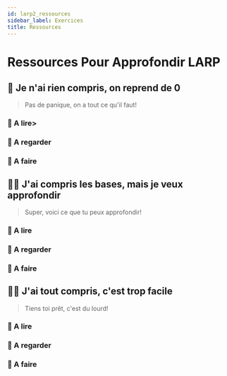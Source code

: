 ```yaml
---
id: larp2_ressources
sidebar_label: Exercices
title: Ressources
---
```


# Ressources Pour Approfondir LARP

## 🏁 Je n'ai rien compris, on reprend de 0
> Pas de panique, on a tout ce qu'il faut! 

### 📖 A lire>

### 🍿 A regarder

### 🚀 A faire

## 👩‍💻 J'ai compris les bases, mais je veux approfondir
> Super, voici ce que tu peux approfondir!

### 📖 A lire

### 🍿 A regarder

### 🚀 A faire

## 🏄‍♀️ J'ai tout compris, c'est trop facile
> Tiens toi prêt, c'est du lourd!

### 📖 A lire

### 🍿 A regarder

### 🚀 A faire
